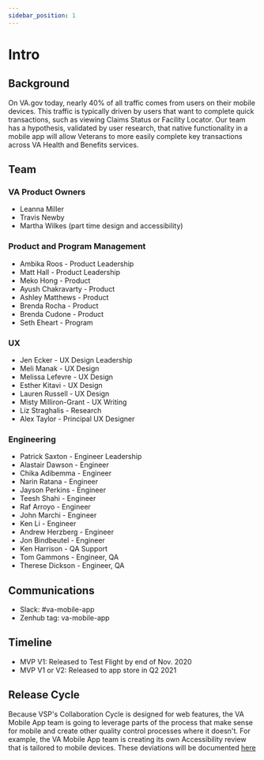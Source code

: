 ```yaml
---
sidebar_position: 1
---
```




# Intro

## Background
On VA.gov today, nearly 40% of all traffic comes from users on their mobile devices. This traffic is typically driven by users that want to complete quick transactions, such as viewing Claims Status or Facility Locator. Our team has a hypothesis, validated by user research, that native functionality in a mobile app will allow Veterans to more easily complete key transactions across VA Health and Benefits services.

## Team

### VA Product Owners
- Leanna Miller
- Travis Newby
- Martha Wilkes (part time design and accessibility)

### Product and Program Management
- Ambika Roos - Product Leadership
- Matt Hall - Product Leadership
- Meko Hong - Product
- Ayush Chakravarty - Product
- Ashley Matthews - Product
- Brenda Rocha - Product
- Brenda Cudone - Product
- Seth Eheart - Program


### UX
- Jen Ecker - UX Design Leadership
- Meli Manak - UX Design
- Melissa Lefevre - UX Design
- Esther Kitavi - UX Design
- Lauren Russell - UX Design
- Misty Milliron-Grant - UX Writing
- Liz Straghalis - Research
- Alex Taylor - Principal UX Designer


### Engineering
- Patrick Saxton - Engineer Leadership
- Alastair Dawson - Engineer
- Chika Adibemma - Engineer
- Narin Ratana - Engineer
- Jayson Perkins - Engineer
- Teesh Shahi - Engineer
- Raf Arroyo - Engineer
- John Marchi - Engineer
- Ken Li - Engineer
- Andrew Herzberg - Engineer
- Jon Bindbeutel - Engineer
- Ken Harrison - QA Support
- Tom Gammons - Engineer, QA
- Therese Dickson - Engineer, QA

## Communications
- Slack: #va-mobile-app
- Zenhub tag: va-mobile-app

## Timeline
- MVP V1: Released to Test Flight by end of Nov. 2020
- MVP V1 or V2: Released to app store in Q2 2021

## Release Cycle
Because VSP's Collaboration Cycle is designed for web features, the VA Mobile App team is going to leverage parts of the process that make sense for mobile and create other quality control processes where it doesn't. For example, the VA Mobile App team is creating its own Accessibility review that is tailored to mobile devices. These deviations will be documented [here](https://github.com/department-of-veterans-affairs/va.gov-team/blob/master/products/va-mobile-app/product/mobile-collaboration%20cycle.md) 
